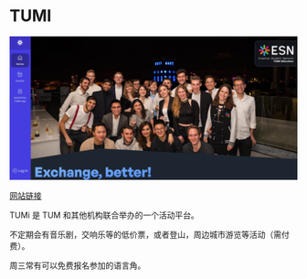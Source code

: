 # TUMI 

![tumi](tumi/tumi.jpg)

[网站链接](https://tumi.esn.world/home)

TUMi 是 TUM 和其他机构联合举办的一个活动平台。

不定期会有音乐剧，交响乐等的低价票，或者登山，周边城市游览等活动（需付费）。

周三常有可以免费报名参加的语言角。